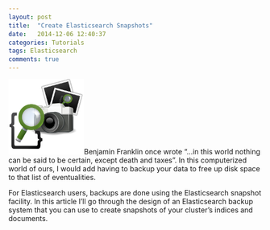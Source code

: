 ```yaml
---
layout: post
title:  "Create Elasticsearch Snapshots"
date:   2014-12-06 12:40:37
categories: Tutorials
tags: Elasticsearch 
comments: true
---
```

<img class="image-left" src="/img/Elasticsearch-snapshots.png" width="150px"/>Benjamin Franklin once wrote “…in this world nothing can be said to be certain, except death and taxes”. In this computerized world of ours, I would add having to backup your data to free up disk space to that list of eventualities.

For Elasticsearch users, backups are done using the Elasticsearch snapshot facility. In this article I’ll go through the design of an Elasticsearch backup system that you can use to create snapshots of your cluster’s indices and documents.